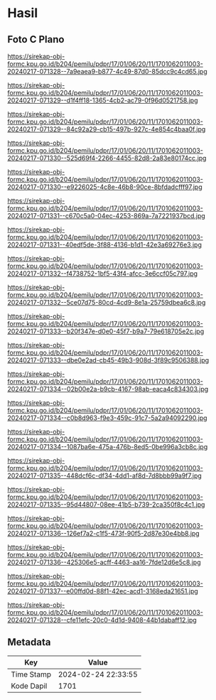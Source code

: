 # Hasil

## Foto C Plano

https://sirekap-obj-formc.kpu.go.id/b204/pemilu/pdpr/17/01/06/20/11/1701062011003-20240217-071328--7a9eaea9-b877-4c49-87d0-85dcc9c4cd65.jpg

https://sirekap-obj-formc.kpu.go.id/b204/pemilu/pdpr/17/01/06/20/11/1701062011003-20240217-071329--d1f4ff18-1365-4cb2-ac79-0f96d0521758.jpg

https://sirekap-obj-formc.kpu.go.id/b204/pemilu/pdpr/17/01/06/20/11/1701062011003-20240217-071329--84c92a29-cb15-497b-927c-4e854c4baa0f.jpg

https://sirekap-obj-formc.kpu.go.id/b204/pemilu/pdpr/17/01/06/20/11/1701062011003-20240217-071330--525d69f4-2266-4455-82d8-2a83e80174cc.jpg

https://sirekap-obj-formc.kpu.go.id/b204/pemilu/pdpr/17/01/06/20/11/1701062011003-20240217-071330--e9226025-4c8e-46b8-90ce-8bfdadcfff97.jpg

https://sirekap-obj-formc.kpu.go.id/b204/pemilu/pdpr/17/01/06/20/11/1701062011003-20240217-071331--c670c5a0-04ec-4253-869a-7a7221937bcd.jpg

https://sirekap-obj-formc.kpu.go.id/b204/pemilu/pdpr/17/01/06/20/11/1701062011003-20240217-071331--40edf5de-3f88-4136-b1d1-42e3a69276e3.jpg

https://sirekap-obj-formc.kpu.go.id/b204/pemilu/pdpr/17/01/06/20/11/1701062011003-20240217-071332--f4738752-1bf5-43f4-afcc-3e6ccf05c797.jpg

https://sirekap-obj-formc.kpu.go.id/b204/pemilu/pdpr/17/01/06/20/11/1701062011003-20240217-071332--5ce07d75-80cd-4cd9-8e1a-25759dbea6c8.jpg

https://sirekap-obj-formc.kpu.go.id/b204/pemilu/pdpr/17/01/06/20/11/1701062011003-20240217-071333--b20f347e-d0e0-45f7-b9a7-79e618705e2c.jpg

https://sirekap-obj-formc.kpu.go.id/b204/pemilu/pdpr/17/01/06/20/11/1701062011003-20240217-071333--dbe0e2ad-cb45-49b3-908d-3f89c9506388.jpg

https://sirekap-obj-formc.kpu.go.id/b204/pemilu/pdpr/17/01/06/20/11/1701062011003-20240217-071334--02b00e2a-b9cb-4167-98ab-eaca4c834303.jpg

https://sirekap-obj-formc.kpu.go.id/b204/pemilu/pdpr/17/01/06/20/11/1701062011003-20240217-071334--c0b8d963-f9e3-459c-91c7-5a2a94092290.jpg

https://sirekap-obj-formc.kpu.go.id/b204/pemilu/pdpr/17/01/06/20/11/1701062011003-20240217-071334--1087ba6e-475a-476b-8ed5-0be996a3cb8c.jpg

https://sirekap-obj-formc.kpu.go.id/b204/pemilu/pdpr/17/01/06/20/11/1701062011003-20240217-071335--448dcf6c-df34-4dd1-af8d-7d8bbb99a9f7.jpg

https://sirekap-obj-formc.kpu.go.id/b204/pemilu/pdpr/17/01/06/20/11/1701062011003-20240217-071335--95d44807-08ee-41b5-b739-2ca350f8c4c1.jpg

https://sirekap-obj-formc.kpu.go.id/b204/pemilu/pdpr/17/01/06/20/11/1701062011003-20240217-071336--126ef7a2-c1f5-473f-90f5-2d87e30e4bb8.jpg

https://sirekap-obj-formc.kpu.go.id/b204/pemilu/pdpr/17/01/06/20/11/1701062011003-20240217-071336--425306e5-acff-4463-aa16-7fde12d6e5c8.jpg

https://sirekap-obj-formc.kpu.go.id/b204/pemilu/pdpr/17/01/06/20/11/1701062011003-20240217-071337--e00ffd0d-88f1-42ec-acd1-3168eda21651.jpg

https://sirekap-obj-formc.kpu.go.id/b204/pemilu/pdpr/17/01/06/20/11/1701062011003-20240217-071328--cfe11efc-20c0-4d1d-9408-44b1dabaff12.jpg


## Metadata

| Key        | Value               |
| ---------- | ------------------- |
| Time Stamp | 2024-02-24 22:33:55 |
| Kode Dapil | 1701                |



